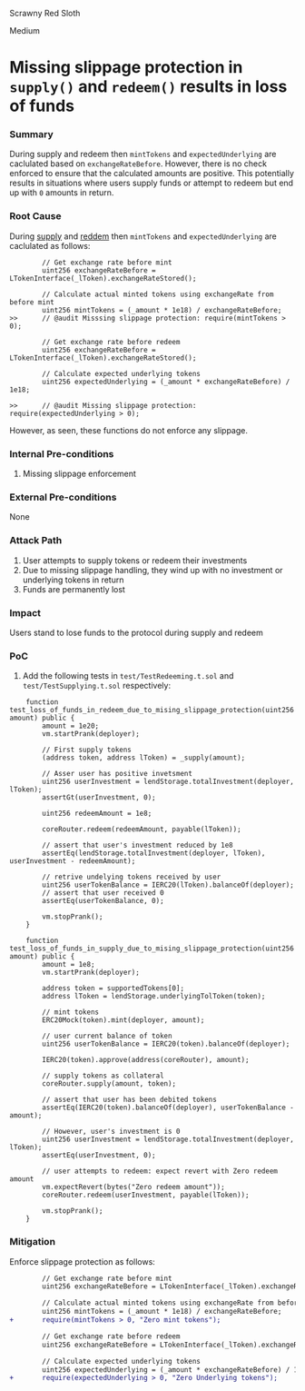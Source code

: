 Scrawny Red Sloth

Medium

# Missing slippage protection in `supply()` and `redeem()` results in loss of funds

### Summary

During supply and redeem then `mintTokens` and `expectedUnderlying` are caclulated based on `exchangeRateBefore`. However, there is no check enforced to ensure that the calculated amounts are positive. This potentially results in situations where users supply funds or attempt to redeem but end up with `0` amounts in return.


### Root Cause

During [supply](https://github.com/sherlock-audit/2025-05-lend-audit-contest/blob/main/Lend-V2/src/LayerZero/CoreRouter.sol#L118) and [reddem](https://github.com/sherlock-audit/2025-05-lend-audit-contest/blob/main/Lend-V2/src/LayerZero/CoreRouter.sol#L118) then `mintTokens` and `expectedUnderlying` are caclulated as follows:
```solidity
        // Get exchange rate before mint
        uint256 exchangeRateBefore = LTokenInterface(_lToken).exchangeRateStored();

        // Calculate actual minted tokens using exchangeRate from before mint
        uint256 mintTokens = (_amount * 1e18) / exchangeRateBefore;
>>      // @audit Misssing slippage protection: require(mintTokens > 0);
```
```solidity
        // Get exchange rate before redeem
        uint256 exchangeRateBefore = LTokenInterface(_lToken).exchangeRateStored();

        // Calculate expected underlying tokens
        uint256 expectedUnderlying = (_amount * exchangeRateBefore) / 1e18;

>>      // @audit Missing slippage protection: require(expectedUnderlying > 0);
```
However, as seen, these functions do not enforce any slippage.


### Internal Pre-conditions

1. Missing slippage enforcement

### External Pre-conditions

None

### Attack Path

1. User attempts to supply tokens or redeem their investments
2. Due to missing slippage handling, they wind up with no investment or underlying tokens in return
3. Funds are permanently lost

### Impact

Users stand to lose funds to the protocol during supply and redeem


### PoC

1. Add the following tests in `test/TestRedeeming.t.sol` and `test/TestSupplying.t.sol` respectively:
```solidity
    function test_loss_of_funds_in_redeem_due_to_mising_slippage_protection(uint256 amount) public {
        amount = 1e20;
        vm.startPrank(deployer);

        // First supply tokens
        (address token, address lToken) = _supply(amount);

        // Asser user has positive invetsment
        uint256 userInvestment = lendStorage.totalInvestment(deployer, lToken);
        assertGt(userInvestment, 0);

        uint256 redeemAmount = 1e8;

        coreRouter.redeem(redeemAmount, payable(lToken));

        // assert that user's investment reduced by 1e8
        assertEq(lendStorage.totalInvestment(deployer, lToken), userInvestment - redeemAmount);

        // retrive undelying tokens received by user
        uint256 userTokenBalance = IERC20(lToken).balanceOf(deployer);
        // assert that user received 0
        assertEq(userTokenBalance, 0);

        vm.stopPrank();
    }
```
```solidity
    function test_loss_of_funds_in_supply_due_to_mising_slippage_protection(uint256 amount) public {
        amount = 1e8;
        vm.startPrank(deployer);

        address token = supportedTokens[0];
        address lToken = lendStorage.underlyingTolToken(token);

        // mint tokens
        ERC20Mock(token).mint(deployer, amount);

        // user current balance of token
        uint256 userTokenBalance = IERC20(token).balanceOf(deployer);

        IERC20(token).approve(address(coreRouter), amount);

        // supply tokens as collateral
        coreRouter.supply(amount, token);

        // assert that user has been debited tokens
        assertEq(IERC20(token).balanceOf(deployer), userTokenBalance - amount);

        // However, user's investment is 0
        uint256 userInvestment = lendStorage.totalInvestment(deployer, lToken);
        assertEq(userInvestment, 0);    

        // user attempts to redeem: expect revert with Zero redeem amount
        vm.expectRevert(bytes("Zero redeem amount"));
        coreRouter.redeem(userInvestment, payable(lToken));

        vm.stopPrank();
    }
```

### Mitigation

Enforce slippage protection as follows:
```diff
        // Get exchange rate before mint
        uint256 exchangeRateBefore = LTokenInterface(_lToken).exchangeRateStored();

        // Calculate actual minted tokens using exchangeRate from before mint
        uint256 mintTokens = (_amount * 1e18) / exchangeRateBefore;
+       require(mintTokens > 0, "Zero mint tokens");
```
```diff
        // Get exchange rate before redeem
        uint256 exchangeRateBefore = LTokenInterface(_lToken).exchangeRateStored();

        // Calculate expected underlying tokens
        uint256 expectedUnderlying = (_amount * exchangeRateBefore) / 1e18;
+       require(expectedUnderlying > 0, "Zero Underlying tokens");
```